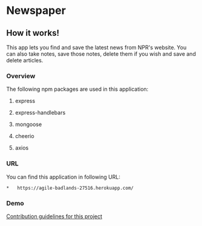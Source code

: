 # Newspaper

## How it works!

This app lets you find and save the latest news from NPR's website. You can also take notes, save those notes, delete them if you wish and save and delete articles.

### Overview

The following npm packages are used in this application:

   1. express

   2. express-handlebars

   3. mongoose

   4. cheerio

   5. axios

### URL

You can find this application in following URL:

    *   https://agile-badlands-27516.herokuapp.com/

### Demo

[Contribution guidelines for this project](public/images/Newspaper.gif)